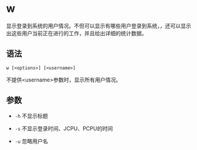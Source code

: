 # w
显示登录到系统的用户情况。不但可以显示有哪些用户登录到系统，，还可以显示出这些用户当前正在进行的工作，并且给出详细的统计数据。


## 语法
`w [<options>] [<username>]`

不提供\<username\>参数时，显示所有用户情况。

## 参数

- `-h` 不显示标题

- `-s` 不显示登录时间、JCPU、PCPU的时间

- `-u` 忽略用户名
